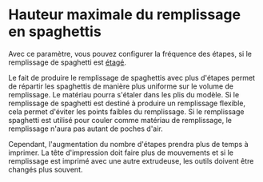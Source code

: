 Hauteur maximale du remplissage en spaghettis
===

Avec ce paramètre, vous pouvez configurer la fréquence des étapes, si le remplissage de spaghetti est [étagé](./spaghetti_infill_stepped.md).

Le fait de produire le remplissage de spaghettis avec plus d'étapes permet de répartir les spaghettis de manière plus uniforme sur le volume de remplissage. Le matériau pourra s'étaler dans les plis du modèle. Si le remplissage de spaghetti est destiné à produire un remplissage flexible, cela permet d'éviter les points faibles du remplissage. Si le remplissage spaghetti est utilisé pour couler comme matériau de remplissage, le remplissage n'aura pas autant de poches d'air.

Cependant, l'augmentation du nombre d'étapes prendra plus de temps à imprimer. La tête d'impression doit faire plus de mouvements et si le remplissage est imprimé avec une autre extrudeuse, les outils doivent être changés plus souvent.
